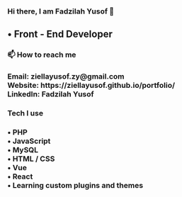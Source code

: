 <h3> Hi there, I am Fadzilah Yusof 👋 <h3>
<h2> • Front - End Developer </h2>

<h3> 📫 How to reach me <h3>
Email: ziellayusof.zy@gmail.com <br>
Website: https://ziellayusof.github.io/portfolio/ <br>
LinkedIn: Fadzilah Yusof

<h3> Tech I use <h3>

• PHP <br>
• JavaScript <br>
• MySQL <br>
• HTML / CSS <br>
• Vue  <br>
• React <br>
• Learning custom plugins and themes

